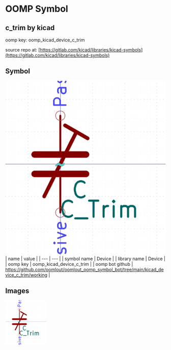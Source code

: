 # OOMP Symbol  
## c_trim  by kicad  
  
oomp key: oomp_kicad_device_c_trim  
  
source repo at: [https://gitlab.com/kicad/libraries/kicad-symbols](https://gitlab.com/kicad/libraries/kicad-symbols)  
## Symbol  
  
[![working.png](working_600.png)](working.png)  
| name | value | 
| --- | --- | 
| symbol name | Device | 
| library name | Device | 
| oomp key | oomp_kicad_device_c_trim | 
| oomp bot github | https://github.com/oomlout/oomlout_oomp_symbol_bot/tree/main/kicad_device_c_trim/working | 
## Images  
  
[![working.png](working_140.png)](working.png)  
